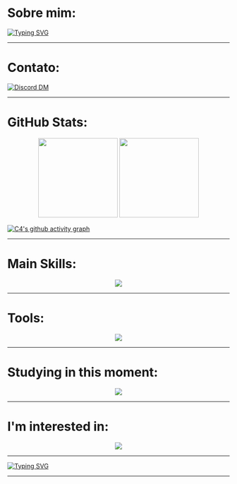 
# Sobre mim:

[![Typing SVG](https://readme-typing-svg.herokuapp.com/?color=00bfbf&size=35&center=true&vCenter=true&width=1000&lines=Olá,+meu+nome+é+Levi;Tenho+17+anos+e+sou+desenvolvedor+Back-End;+:%29)](https://git.io/typing-svg)

<!--
[![Typing SVG](https://readme-typing-svg.herokuapp.com/?color=00bfbf&size=35&center=true&vCenter=true&width=1000&lines=Hello,+My+Name+is+Levi,+better+known+as+c4id3n;I'm+16+years+old;I+from+Brazil,+CE;+:%29)](https://git.io/typing-svg)
-->

---

# Contato: 

[![Discord DM](https://img.shields.io/badge/Discord-.xorin.-7289DA?logo=Discord&style=for-the-badge)](https://discordapp.com/users/1097904170348056738/)

---

# GitHub Stats:

<div align="center">
  <img height="180em" src="https://github-readme-stats.vercel.app/api?username=rlevidev&show_icons=true&include_all_commits=true&count_private=true&title_color=00bfbf&icon_color=00bfbf&text_color=c9d1d9&bg_color=0d1117&layout=compact&hide_border=true"/>
  <img height="180em" src="https://github-readme-stats.vercel.app/api/top-langs/?username=rlevidev&layout=compact&langs_count=7&title_color=00bfbf&icon_color=00bfbf&text_color=c9d1d9&bg_color=0d1117&hide_border=true"/>
</div>

[![C4's github activity graph](https://github-readme-activity-graph.vercel.app/graph?username=rlevidev&line=37e198&point=212121&area=true&hide_border=true&bg_color=030707&color=ffffff&)](https://github.com/ashutosh00710/github-readme-activity-graph)

<!--
<p align="center">
  <img src="z/?username=rlevidev&theme=dracula&row=2&no-bg=true&column=3&margin-w=15&margin-h=15" />
</p>
-->

---

# Main Skills:

<p align="center">
  <a href="https://skillicons.dev">
    <img src="https://skillicons.dev/icons?i=js,ts,py,html,css,tailwind,react,vite,nextjs"/>
  </a>
</p>

---

# Tools:

<p align="center">
  <a href="https://skillicons.dev">
    <img src="https://skillicons.dev/icons?i=github,vscode,idea"/>
  </a>
</p>

---

# Studying in this moment:

<p align="center">
  <a href="https://skillicons.dev">
    <img src="https://skillicons.dev/icons?i=java,docker,postgres"/>
  </a>
</p>

---

# I'm interested in:

<p align="center">
  <a href="https://skillicons.dev">
    <img src="https://skillicons.dev/icons?i=go,cs,cpp"/>
  </a>
</p>

---

[![Typing SVG](https://readme-typing-svg.herokuapp.com/?color=00bfbf&size=35&center=true&vCenter=true&width=1000&lines=Tchau,+obrigado+pela+visita!;+:%29)](https://git.io/typing-svg)

<!--
[![Typing SVG](https://readme-typing-svg.herokuapp.com/?color=00bfbf&size=35&center=true&vCenter=true&width=1000&lines=Bye,+thanks+for+visiting;+:%29)](https://git.io/typing-svg)
-->

---

<!--
<picture>
    <source
      media="(prefers-color-scheme: dark)"
      srcset="
        https://raw.githubusercontent.com/c4id3nSecurity/c4id3nSecurity/output/github-contribution-grid-snake-dark.svg
      "
    />
    <source
      media="(prefers-color-scheme: light)"
      srcset="
        https://raw.githubusercontent.com/c4id3nSecurity/c4id3nSecurity/output/github-contribution-grid-snake.svg
      "
    />
    <img
      alt="github contribution grid snake animation"
      src="https://raw.githubusercontent.com/c4id3nSecurity/c4id3nSecurity/output/github-contribution-grid-snake.svg"
    />
</picture> -->
